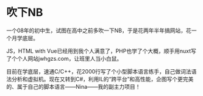 # 吹下NB
一个08年的初中生，试图在高中之前多吹一下NB，于是花两年半年搞网站，花一个月学底层。

JS，HTML with Vue已经用到我个人满意了，PHP也学了个大概，顺手用nuxt写了个个人网站jwhgzs.com，让班里人当小白鼠。

目前在学底层，速通C/C++，花2000行写了个小型脚本语言练手，自己做词法语法分析和虚拟机。现在又转到C#，利用IL的“跨平台”和高性能，企图写个更完美的、属于自己的脚本语言——Nina——我的副主力项目！
